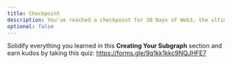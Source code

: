 ```yaml
---
title: Checkpoint
description: You've reached a checkpoint for 30 Days of Web3, the ultimate online curriculum on full-stsack blockchain development.
optional: false
---
```


Solidify everything you learned in this **Creating Your Subgraph** section and earn kudos by taking this quiz: https://forms.gle/9q1kk1kkc9NQJHFE7
